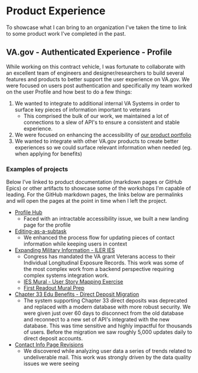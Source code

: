 # Product Experience 

To showcase what I can bring to an organization I've taken the time to link to some product work I've completed in the past.

## VA.gov - Authenticated Experience - Profile 

While working on this contract vehicle, I was fortunate to collaborate with an excellent team of engineers and designer/researchers to build several features and products to better support the user experience on VA.gov. We were focused on users post authentication and specifically my team worked on the user Profile and how best to do a few things: 

  1. We wanted to integrate to additional internal VA Systems in order to surface key pieces of information important to veterans
       -  This comprised the bulk of our work, we maintained a lot of connections to a slew of API's to ensure a consistent and stable experience.  
  2. We were focused on enhancing the accessibility of [our product portfolio](https://github.com/department-of-veterans-affairs/va.gov-team/blob/a4c22fdc7963b2b03b6b0b292a80b7c828d116fb/products/identity-personalization/profile/README.md)
  3. We wanted to integrate with other VA.gov products to create better experiences so we could surface relevant information when needed (eg. when applying for benefits)

### Examples of projects

Below I’ve linked to product documentation (markdown pages or GitHub Epics) or other artifacts to showcase some of the workshops I'm capable of leading. For the GitHub markdown pages, the links below are permalinks and will open the pages at the point in time when I left the project.

- [Profile Hub](https://github.com/department-of-veterans-affairs/va.gov-team/blob/a4c22fdc7963b2b03b6b0b292a80b7c828d116fb/products/identity-personalization/profile/hub/README.md)
     - Faced with an intractable accessibility issue, we built a new landing page for the profile
- [Editing-as-a-subtask](https://github.com/department-of-veterans-affairs/va.gov-team/blob/a4c22fdc7963b2b03b6b0b292a80b7c828d116fb/products/identity-personalization/profile/editing-as-a-subtask/README.md)
     - We enhanced the process flow for updating pieces of contact information while keeping users in context
- [Expanding Military Information - ILER IES](https://github.com/department-of-veterans-affairs/va.gov-team/blob/a4c22fdc7963b2b03b6b0b292a80b7c828d116fb/products/identity-personalization/profile/military-information/2024-ies/README.md)
     - Congress has mandated the VA grant Veterans access to their Individual Longitudinal Exposure Records. This work was some of the most complex work from a backend perspective requiring complex systems integration work.  
     - [IES Mural - User Story Mapping Exercise](https://app.mural.co/t/departmentofveteransaffairs9999/m/departmentofveteransaffairs9999/1695126310753/6ab8c3953d2eeaa067f666d5a03a754c5ded3d82?wid=0-1723060024022)
     - [First Readout Mural Prep](https://app.mural.co/t/departmentofveteransaffairs9999/m/departmentofveteransaffairs9999/1725050478478/cbc93cb664ebcfabf7312092de9b31784a6a3cda?sender=u16a52576302d4e7b64642954)
- [Chapter 33 Edu Benefits - Direct Deposit Migration](https://github.com/department-of-veterans-affairs/va.gov-team/tree/a4c22fdc7963b2b03b6b0b292a80b7c828d116fb/products/identity-personalization/direct-deposit/ch33-bdn-corpdb-migration)
     - The system supporting Chapter 33 direct deposits was deprecated and replaced with a modern database with more robust security. We were given just over 60 days to disconnect from the old database and reconnect to a new set of API's integrated with the new database. This was time sensitive and highly impactful for thousands of users. Before the migration we saw roughly 5,000 updates daily to direct deposit accounts. 
- [Contact Info Page Revisions](https://github.com/department-of-veterans-affairs/va.gov-team/issues/89505)
     - We discovered while analyzing user data a series of trends related to undeliverable mail. This work was strongly driven by the data quality issues we were seeing
